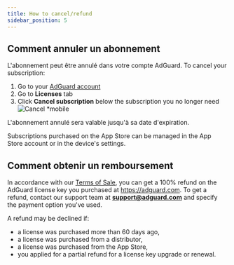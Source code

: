```yaml
---
title: How to cancel/refund
sidebar_position: 5
---
```


## Comment annuler un abonnement

L'abonnement peut être annulé dans votre compte AdGuard. To cancel your subscription:

 1. Go to your [AdGuard account](https://my.adguard.com/)
 2. Go to **Licenses** tab
 3. Click **Cancel subscription** below the subscription you no longer need ![Cancel *mobile](https://cdn.adtidy.org/content/kb/ad_blocker/general/newaccount-cancel-sub.png)

 L'abonnement annulé sera valable jusqu'à sa date d'expiration.

Subscriptions purchased on the App Store can be managed in the App Store account or in the device's settings.

## Comment obtenir un remboursement

In accordance with our [Terms of Sale](https://adguard.com/terms-of-sale.html), you can get a 100% refund on the AdGuard license key you purchased at https://adguard.com. To get a refund, contact our support team at **support@adguard.com** and specify the payment option you've used.

A refund may be declined if:
* a license was purchased more than 60 days ago,
* a license was purchased from a distributor,
* a license was purchased from the App Store,
* you applied for a partial refund for a license key upgrade or renewal.
